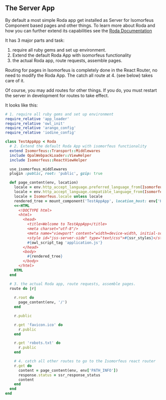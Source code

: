 ## The Server App

By default a most simple Roda app get installed as Server for Isomorfeus Component based pages and other things.
To learn more about Roda and how you can further extend its capabilities see the [Roda Documentation](http://roda.jeremyevans.net/documentation.html)

It has 3 major parts and task:
1. require all ruby gems and set up environment.
2. Extend the default Roda App with isomorfeus functionality
3. the actual Roda app, route requests, assemble pages.

Routing for pages in Isomorfeus is completely done in the React Router, no need to modify the Roda App.
The catch all route at 4. (see below) takes care of it.

Of course, you may add routes for other things. If you do, you must restart the server in development for routes to take effect.

It looks like this:
```ruby
# 1. require all ruby gems and set up environment
require_relative 'app_loader'
require_relative 'owl_init'
require_relative 'arango_config'
require_relative 'iodine_config'

class TestAppApp < Roda
  # 2. Extend the default Roda App with isomorfeus functionality
  extend Isomorfeus::Transport::Middlewares
  include OpalWebpackLoader::ViewHelper
  include Isomorfeus::ReactViewHelper

  use_isomorfeus_middlewares
  plugin :public, root: 'public', gzip: true

  def page_content(env, location)
    locale = env.http_accept_language.preferred_language_from(Isomorfeus.available_locales)
    locale = env.http_accept_language.compatible_language_from(Isomorfeus.available_locales) unless locale
    locale = Isomorfeus.locale unless locale
    rendered_tree = mount_component('TestAppApp', location_host: env['HTTP_HOST'], location: location, locale: locale)
    <<~HTML
      <!DOCTYPE html>
      <html>
        <head>
          <title>Welcome to TestAppApp</title>
          <meta charset="utf-8"/>
          <meta name="viewport" content="width=device-width, initial-scale=1">
          <style id="jss-server-side" type="text/css">#{ssr_styles}</style>
          #{owl_script_tag 'application.js'}
        </head>
        <body>
          #{rendered_tree}
        </body>
      </html>
    HTML
  end

  # 3. the actual Roda app, route requests, assemble pages.
  route do |r|
             
    r.root do
      page_content(env, '/')
    end

    r.public

    r.get 'favicon.ico' do
      r.public
    end

    r.get 'robots.txt' do
      r.public
    end

    # 4. catch all other routes to go to the Isomorfeus react router 
    r.get do
      content = page_content(env, env['PATH_INFO'])
      response.status = ssr_response_status
      content
    end
  end
end
```
